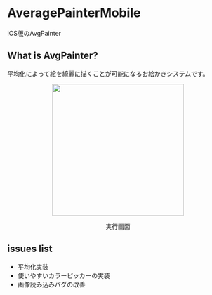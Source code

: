 # AveragePainterMobile
iOS版のAvgPainter

## What is AvgPainter?
平均化によって絵を綺麗に描くことが可能になるお絵かきシステムです。

<div align="center">
 <img src="https://github.com/nshhhin/AveragePainterMobile/blob/master/demo1.gif" width="auto" height="300px">
 <p>実行画面</p>
</div>


## issues list
- 平均化実装
- 使いやすいカラーピッカーの実装
- 画像読み込みバグの改善

